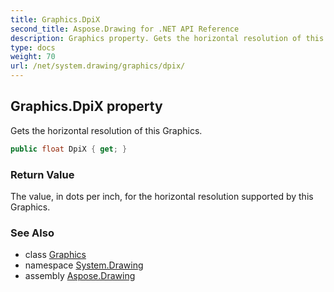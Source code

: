 ```yaml
---
title: Graphics.DpiX
second_title: Aspose.Drawing for .NET API Reference
description: Graphics property. Gets the horizontal resolution of this Graphics
type: docs
weight: 70
url: /net/system.drawing/graphics/dpix/
---
```

## Graphics.DpiX property

Gets the horizontal resolution of this Graphics.

```csharp
public float DpiX { get; }
```

### Return Value

The value, in dots per inch, for the horizontal resolution supported by this Graphics.

### See Also

* class [Graphics](../)
* namespace [System.Drawing](../../graphics/)
* assembly [Aspose.Drawing](../../../)


